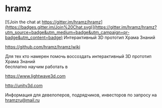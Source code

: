 # hramz

[![Join the chat at https://gitter.im/hramz/hramz](https://badges.gitter.im/Join%20Chat.svg)](https://gitter.im/hramz/hramz?utm_source=badge&utm_medium=badge&utm_campaign=pr-badge&utm_content=badge)
Интерактивный 3D прототип Храма Знаний

https://github.com/hramz/hramz/wiki

Для тех кто намерен помочь воссоздать интерактивный 3D прототип Храма Знаний  
бесплатно научим работать в

https://www.lightwave3d.com

http://unity3d.com

Информация для девелоперов, подрядчиков, инвесторов по запросу на hramzru@mail.ru
